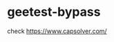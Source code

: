 # geetest-bypass
check https://www.capsolver.com/ 





















                                        